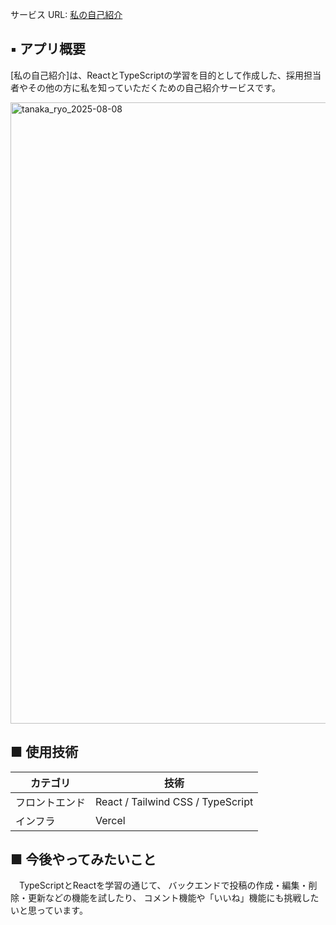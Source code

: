 サービス URL: [私の自己紹介](https://self-introduction-tanakaryo-board.vercel.app/)



## ▪️ アプリ概要

[私の自己紹介]は、ReactとTypeScriptの学習を目的として作成した、採用担当者やその他の方に私を知っていただくための自己紹介サービスです。

<img width="1918" height="994" alt="tanaka_ryo_2025-08-08" src="https://github.com/user-attachments/assets/ef989d8f-e5cb-4863-b3fc-991dddc9ebbc" />

## ■ 使用技術

| カテゴリ       | 技術                                                                     |
| -------------- | ------------------------------------------------------------------------ |
| フロントエンド | React / Tailwind CSS / TypeScript                            |
| インフラ       |Vercel                                                  |



## ■ 今後やってみたいこと
　TypeScriptとReactを学習の通じて、
バックエンドで投稿の作成・編集・削除・更新などの機能を試したり、
コメント機能や「いいね」機能にも挑戦したいと思っています。
